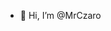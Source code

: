 - 👋 Hi, I’m @MrCzaro

<!---
MrCzaro/MrCzaro is a ✨ special ✨ repository because its `README.md` (this file) appears on your GitHub profile.
You can click the Preview link to take a look at your changes.
--->
